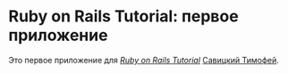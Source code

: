 # Ruby on Rails Tutorial: первое приложение

Это первое приложение для
[*Ruby on Rails Tutorial*](http://railstutorial.org/)
 [Савицкий Тимофей](http://cvesty.pp.ua/).
